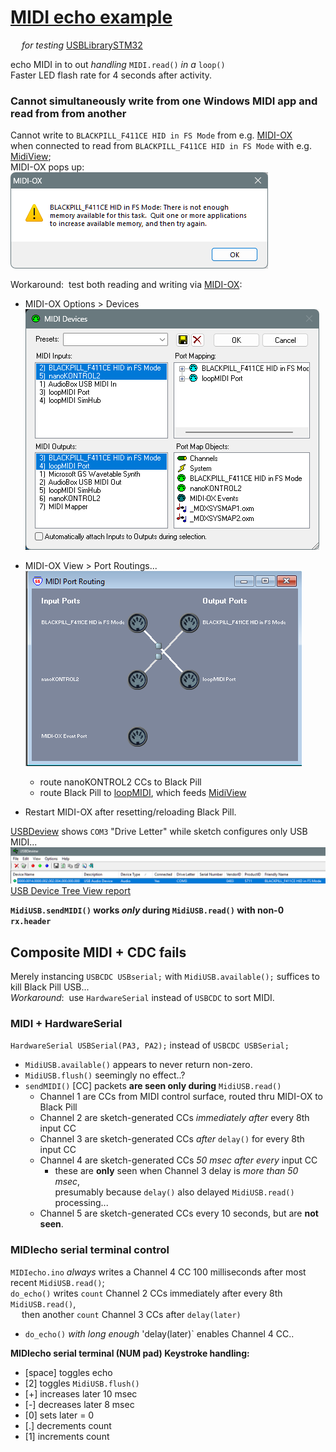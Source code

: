 # [MIDI echo example](MIDIecho.ino)
 &emsp; *for testing* [USBLibrarySTM32](https://blekenbleu.github.io/static/USBLibrarySTM32/)

echo MIDI in to out
*handling* `MIDI.read()` *in a* `loop()`  
Faster LED flash rate for 4 seconds after activity.  

### Cannot simultaneously write from one Windows MIDI app and read from from another
Cannot write to `BLACKPILL_F411CE HID in FS Mode` from e.g. [MIDI-OX](http://www.midiox.com/)  
when connected to read from `BLACKPILL_F411CE HID in FS Mode` with e.g. [MidiView](https://hautetechnique.com/midi/midiview/);  
MIDI-OX pops up:  
![](BlackPillMIDImemory.png)  

Workaround:&nbsp; test both reading and writing via [MIDI-OX](http://www.midiox.com/):
- MIDI-OX Options > Devices  
![](MIDI-OXdevices.png)

- MIDI-OX View > Port Routings...  
![](MIDI-OXmap.png)    
	- route nanoKONTROL2 CCs to Black Pill
	- route Black Pill to [loopMIDI](https://www.tobias-erichsen.de/software/loopmidi.html),
	which feeds [MidiView](https://hautetechnique.com/midi/midiview/)  
- Restart MIDI-OX after resetting/reloading Black Pill.

[USBDeview](https://www.nirsoft.net/utils/usb_devices_view.html) shows `COM3` "Drive Letter"
	 while sketch configures only USB MIDI...
![](USBDeview.png)  
[USB Device Tree View report](UDBdevTreeView.txt) 

**`MidiUSB.sendMIDI()` works *only* during `MidiUSB.read()` with non-0 `rx.header`**  


## Composite MIDI + CDC fails
Merely instancing `USBCDC USBserial;` with `MidiUSB.available();` suffices to kill Black Pill USB...  
*Workaround*:&nbsp; use `HardwareSerial` instead of `USBCDC` to sort MIDI.

### MIDI + HardwareSerial
`HardwareSerial USBSerial(PA3, PA2);` instead of `USBCDC USBSerial;`
- `MidiUSB.available()` appears to never return non-zero.
- `MidiUSB.flush()` seemingly no effect..?
- `sendMIDI()` [CC] packets <b>are seen only during</b> `MidiUSB.read()`
	- Channel 1 are CCs from MIDI control surface, routed thru MIDI-OX to Black Pill
    - Channel 2 are sketch-generated CCs *immediately after* every 8th input CC
	- Channel 3 are sketch-generated CCs *after* `delay()` for every 8th input CC
	- Channel 4 are sketch-generated CCs *50 msec after every* input CC
		- these are **only** seen when Channel 3 delay is *more than 50 msec*,  
         presumably because `delay()` also delayed `MidiUSB.read()` processing...
    - Channel 5 are sketch-generated CCs every 10 seconds, but are **not seen**.

### MIDIecho serial terminal control
`MIDIecho.ino` *always* writes a Channel 4 CC 100 milliseconds after most recent `MidiUSB.read()`;  
`do_echo()` writes `count` Channel 2 CCs immediately after every 8th `MidiUSB.read()`,  
 &emsp; then another `count` Channel 3 CCs after `delay(later)`  
- `do_echo()` *with long enough* 'delay(later)` enables Channel 4 CC..   

**MIDIecho serial terminal (NUM pad) Keystroke handling:**
- [space] toggles echo
- [2] toggles `MidiUSB.flush()`  
- [+] increases later 10 msec
- [-] decreases later 8 msec
- [0] sets later = 0
- [.] decrements count
- [1] increments count

